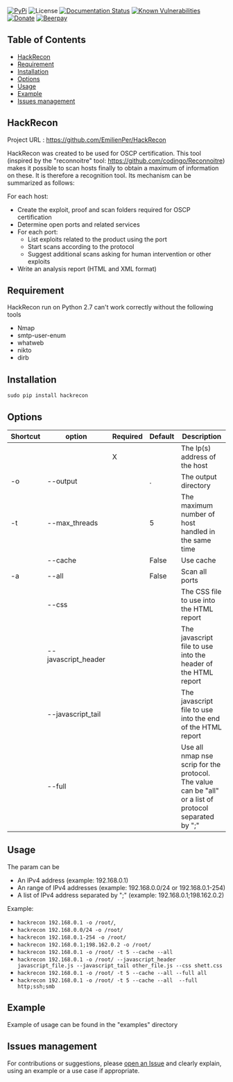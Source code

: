 [![PyPi](https://img.shields.io/pypi/v/hackrecon.svg)](https://pypi.org/pypi/hackrecon/)
![License](https://img.shields.io/github/license/EmilienPer/Hackrecon.svg?style=flat)
[![Documentation Status](https://readthedocs.org/projects/hackrecon/badge/?version=latest)](https://hackrecon.readthedocs.io/en/latest/?badge=latest)
[![Known Vulnerabilities](https://snyk.io/test/github/EmilienPer/HackRecon/badge.svg?targetFile=requirements.txt)](https://snyk.io/test/github/EmilienPer/HackRecon?targetFile=requirements.txt)
[![Donate](https://img.shields.io/badge/donate-paypal-orange.svg)](https://www.paypal.me/EmilienPer)
[![Beerpay](https://beerpay.io/EmilienPer/HackRecon/badge.svg?style=flat)](https://beerpay.io/EmilienPer/HackRecon)
## Table of Contents
   * [HackRecon](#hackrecon)
   * [Requirement](#requirement)
   * [Installation](#installation)
   * [Options](#options)
   * [Usage](#usage)
   * [Example](#example)
   * [Issues management](#issues-management)
  
## HackRecon
Project URL : https://github.com/EmilienPer/HackRecon

HackRecon was created to be used for OSCP certification.
This tool (inspired by the "reconnoitre" tool: https://github.com/codingo/Reconnoitre) makes it possible to scan hosts finally to obtain a maximum of information on these. It is therefore a recognition tool.
Its mechanism can be summarized as follows:

 For each host:
- Create the exploit, proof and scan folders required for OSCP certification
- Determine open ports and related services
- For each port:
    * List exploits related to the product using the port
    *  Start scans according to the protocol
    * Suggest additional scans asking for human intervention or other exploits
- Write an analysis report (HTML and XML format)
## Requirement
HackRecon run on Python 2.7 can't work correctly without the following tools
- Nmap           
- smtp-user-enum 
- whatweb        
- nikto          
- dirb     
## Installation
`sudo pip install hackrecon`

## Options
| Shortcut | option | Required | Default | Description |
| -------- | ------ | -------- | ------- | ----------- |
| |  <ips>    | X | | The Ip(s) address of the host |
| -o | --output |  | .|The output directory|
| -t | --max_threads | |5 |  The maximum number of host handled in the same time |
| | --cache |  | False |Use cache |
| -a | --all |  | False|Scan all ports | 
| | --css |  | |The CSS file to use into the HTML report| 
| | --javascript_header |  | |  The javascript file to use into the header of the HTML report | 
| | --javascript_tail |  | |  The javascript file to use into  the end of the HTML report |
| | --full |  | |  Use all nmap nse scrip for the protocol. The value can be "all" or a list of protocol separated by ";"  |
## Usage
The <ips> param can be 
- An IPv4 address (example: 192.168.0.1)
- An range of IPv4 addresses (example: 192.168.0.0/24 or 192.168.0.1-254)
- A list of IPv4 address separated by ";" (example: 192.168.0.1;198.162.0.2)

Example:
* `hackrecon 192.168.0.1 -o /root/`,
* `hackrecon 192.168.0.0/24 -o /root/`
* `hackrecon 192.168.0.1-254 -o /root/`
* `hackrecon 192.168.0.1;198.162.0.2 -o /root/`
* `hackrecon 192.168.0.1 -o /root/ -t 5 --cache --all `
* `hackrecon 192.168.0.1 -o /root/ --javascript_header javascript_file.js --javascript_tail other_file.js --css shett.css`
* `hackrecon 192.168.0.1 -o /root/ -t 5 --cache --all --full all`
* `hackrecon 192.168.0.1 -o /root/ -t 5 --cache --all  --full http;ssh;smb`
## Example
Example of usage can be found in the "examples" directory
## Issues management 
For contributions or suggestions, please [open an Issue](https://github.com/EmilienPer/HackRecon/issues/new) and clearly explain, using an example or a use case if appropriate. 